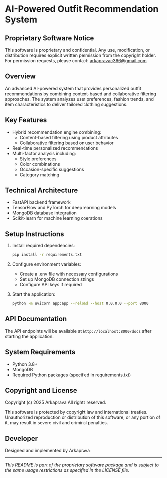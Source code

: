 # AI-Powered Outfit Recommendation System

## Proprietary Software Notice
This software is proprietary and confidential. Any use, modification, or distribution requires explicit written permission from the copyright holder. For permission requests, please contact: arkapravac366@gmail.com

## Overview
An advanced AI-powered system that provides personalized outfit recommendations by combining content-based and collaborative filtering approaches. The system analyzes user preferences, fashion trends, and item characteristics to deliver tailored clothing suggestions.

## Key Features
- Hybrid recommendation engine combining:
  - Content-based filtering using product attributes
  - Collaborative filtering based on user behavior
- Real-time personalized recommendations
- Multi-factor analysis including:
  - Style preferences
  - Color combinations
  - Occasion-specific suggestions
  - Category matching

## Technical Architecture
- FastAPI backend framework
- TensorFlow and PyTorch for deep learning models
- MongoDB database integration
- Scikit-learn for machine learning operations

## Setup Instructions
1. Install required dependencies:
   ```bash
   pip install -r requirements.txt
   ```

2. Configure environment variables:
   - Create a .env file with necessary configurations
   - Set up MongoDB connection strings
   - Configure API keys if required

3. Start the application:
   ```bash
   python -m uvicorn app:app --reload --host 0.0.0.0 --port 8000
   ```

## API Documentation
The API endpoints will be available at `http://localhost:8000/docs` after starting the application.

## System Requirements
- Python 3.8+
- MongoDB
- Required Python packages (specified in requirements.txt)

## Copyright and License
Copyright (c) 2025 Arkaprava
All rights reserved.

This software is protected by copyright law and international treaties. Unauthorized reproduction or distribution of this software, or any portion of it, may result in severe civil and criminal penalties.

## Developer
Designed and implemented by Arkaprava

---
*This README is part of the proprietary software package and is subject to the same usage restrictions as specified in the LICENSE file.*
